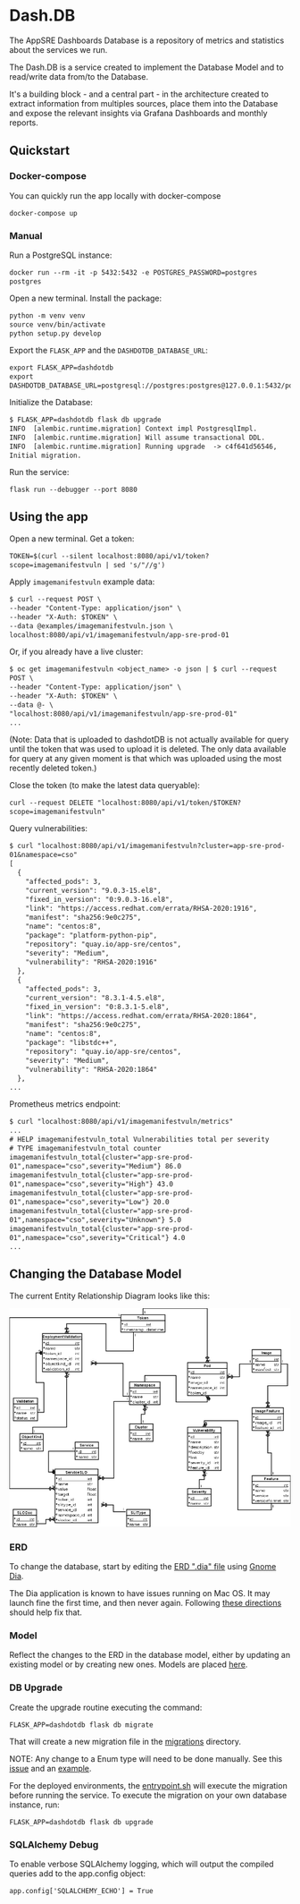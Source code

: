 # Dash.DB

The AppSRE Dashboards Database is a repository of metrics and statistics about
the services we run.

The Dash.DB is a service created to implement the Database Model and to
read/write data from/to the Database.

It's a building block - and a central part - in the architecture created to
extract information from multiples sources, place them into the Database and
expose the relevant insights via Grafana Dashboards and monthly reports.

## Quickstart

### Docker-compose

You can quickly run the app locally with docker-compose

```
docker-compose up
```

### Manual

Run a PostgreSQL instance:

```
docker run --rm -it -p 5432:5432 -e POSTGRES_PASSWORD=postgres postgres
```

Open a new terminal. Install the package:

```
python -m venv venv
source venv/bin/activate
python setup.py develop
```

Export the `FLASK_APP` and the `DASHDOTDB_DATABASE_URL`:

```
export FLASK_APP=dashdotdb
export DASHDOTDB_DATABASE_URL=postgresql://postgres:postgres@127.0.0.1:5432/postgres
```

Initialize the Database:

```
$ FLASK_APP=dashdotdb flask db upgrade
INFO  [alembic.runtime.migration] Context impl PostgresqlImpl.
INFO  [alembic.runtime.migration] Will assume transactional DDL.
INFO  [alembic.runtime.migration] Running upgrade  -> c4f641d56546, Initial migration.
```

Run the service:

```
flask run --debugger --port 8080
```

## Using the app

Open a new terminal. Get a token:

```
TOKEN=$(curl --silent localhost:8080/api/v1/token?scope=imagemanifestvuln | sed 's/"//g')
```

Apply `imagemanifestvuln` example data:

```
$ curl --request POST \
--header "Content-Type: application/json" \
--header "X-Auth: $TOKEN" \
--data @examples/imagemanifestvuln.json \
localhost:8080/api/v1/imagemanifestvuln/app-sre-prod-01
```

Or, if you already have a live cluster:

```
$ oc get imagemanifestvuln <object_name> -o json | $ curl --request POST \
--header "Content-Type: application/json" \
--header "X-Auth: $TOKEN" \
--data @- \
"localhost:8080/api/v1/imagemanifestvuln/app-sre-prod-01"
...
```
(Note: Data that is uploaded to dashdotDB is not actually available for query until the token that was used to upload it is deleted. The only data available for query at any given moment is that which was uploaded using the most recently deleted token.)

Close the token (to make the latest data queryable):

```
curl --request DELETE "localhost:8080/api/v1/token/$TOKEN?scope=imagemanifestvuln"
```

Query vulnerabilities:

```
$ curl "localhost:8080/api/v1/imagemanifestvuln?cluster=app-sre-prod-01&namespace=cso"
[
  {
    "affected_pods": 3,
    "current_version": "9.0.3-15.el8",
    "fixed_in_version": "0:9.0.3-16.el8",
    "link": "https://access.redhat.com/errata/RHSA-2020:1916",
    "manifest": "sha256:9e0c275",
    "name": "centos:8",
    "package": "platform-python-pip",
    "repository": "quay.io/app-sre/centos",
    "severity": "Medium",
    "vulnerability": "RHSA-2020:1916"
  },
  {
    "affected_pods": 3,
    "current_version": "8.3.1-4.5.el8",
    "fixed_in_version": "0:8.3.1-5.el8",
    "link": "https://access.redhat.com/errata/RHSA-2020:1864",
    "manifest": "sha256:9e0c275",
    "name": "centos:8",
    "package": "libstdc++",
    "repository": "quay.io/app-sre/centos",
    "severity": "Medium",
    "vulnerability": "RHSA-2020:1864"
  },
...
```

Prometheus metrics endpoint:

```
$ curl "localhost:8080/api/v1/imagemanifestvuln/metrics"
...
# HELP imagemanifestvuln_total Vulnerabilities total per severity
# TYPE imagemanifestvuln_total counter
imagemanifestvuln_total{cluster="app-sre-prod-01",namespace="cso",severity="Medium"} 86.0
imagemanifestvuln_total{cluster="app-sre-prod-01",namespace="cso",severity="High"} 43.0
imagemanifestvuln_total{cluster="app-sre-prod-01",namespace="cso",severity="Low"} 20.0
imagemanifestvuln_total{cluster="app-sre-prod-01",namespace="cso",severity="Unknown"} 5.0
imagemanifestvuln_total{cluster="app-sre-prod-01",namespace="cso",severity="Critical"} 4.0
...
```

## Changing the Database Model

The current Entity Relationship Diagram looks like this:

![](docs/dashdotdb.png)

### ERD

To change the database, start by editing the
[ERD ".dia" file](/docs/dashdotdb.dia) using
[Gnome Dia](https://wiki.gnome.org/Apps/Dia/).

The Dia application is known to have issues running on Mac OS. It may launch fine the first time, and then never again. Following [these directions](https://apple.stackexchange.com/a/411620) should help fix that.

### Model

Reflect the changes to the ERD in the database model, either by updating an
existing model or by creating new ones. Models are placed
[here](/dashdotdb/models/).

### DB Upgrade

Create the upgrade routine executing the command:

```
FLASK_APP=dashdotdb flask db migrate
```

That will create a new migration file in the
[migrations](/migrations/versions/) directory.

NOTE: Any change to a Enum type will need to be done manually.  See
this [issue](https://github.com/sqlalchemy/alembic/issues/278) and an
[example](https://markrailton.com/blog/creating-migrations-when-changing-an-enum-in-python-using-sql-alchemy).

For the deployed environments, the [entrypoint.sh](entrypoint.sh) will
execute the migration before running the service. To execute the migration
on your own database instance, run:

```
FLASK_APP=dashdotdb flask db upgrade
```

### SQLAlchemy Debug

To enable verbose SQLAlchemy logging, which will output the compiled queries
add to the app.config object:

```
app.config['SQLALCHEMY_ECHO'] = True
```
